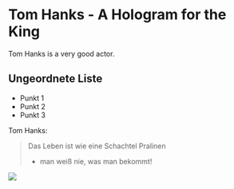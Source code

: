# Tom Hanks - A Hologram for the King
Tom Hanks is a very good actor.
## Ungeordnete Liste
* Punkt 1
* Punkt 2
* Punkt 3

Tom Hanks:

> Das Leben ist wie eine Schachtel Pralinen
> - man weiß nie, was man bekommt!


<img src="kuchen.jpg"/>
